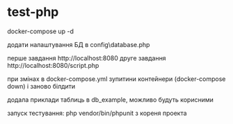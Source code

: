 # test-php

docker-compose up -d

додати налаштування БД в config\database.php

перше завдання http://localhost:8080
друге завдання http://localhost:8080/script.php

при змінах в docker-compose.yml зупитини контейнери (docker-compose down) і заново білдити 

додала приклади таблиць в db_example, можливо будуть корисними

запуск тестування: php vendor/bin/phpunit з кореня проекта
